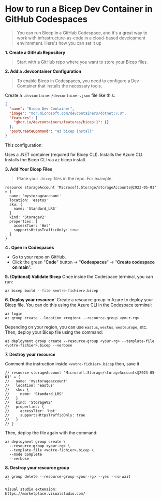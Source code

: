 # How to run a Bicep Dev Container in GitHub Codespaces
> You can run Bicep in a GitHub Codespace, and it's a great way to work with infrastructure-as-code in a cloud-based development environment. Here's how you can set it up

**1. Create a GitHub Repository**
>Start with a GitHub repo where you want to store your Bicep files.

**2. Add a .devcontainer Configuration**
>To enable Bicep in Codespaces, you need to configure a Dev Container that installs the necessary tools.

Create a `.devcontainer/devcontainer.json` file like this:

```json
{
  "name": "Bicep Dev Container",
  "image": "mcr.microsoft.com/devcontainers/dotnet:7.0",
  "features": {
    "ghcr.io/devcontainers/features/bicep:1": {}
  },
  "postCreateCommand": "az bicep install"
}
```

This configuration:

Uses a .NET container (required for Bicep CLI).
Installs the Azure CLI.
Installs the Bicep CLI via az bicep install.

**3. Add Your Bicep Files**
> Place your `.bicep` files in the repo. For example:
```
resource storageAccount 'Microsoft.Storage/storageAccounts@2023-05-01' = {
  name: 'mystorageaccount'
  location: 'eastus'
  sku: {
    name: 'Standard_LRS'
  }
  kind: 'StorageV2'
  properties: {
    accessTier: 'Hot'
    supportsHttpsTrafficOnly: true
  }
}
```

**4 . Open in Codespaces**
- Go to your repo on GitHub.
- Click the green "**Code**" button → "**Codespaces**" → "**Create codespace on main**".

**5. (Optional) Validate Bicep**
Once inside the Codespace terminal, you can run:

```
az bicep build --file <votre-fichier>.bicep

```

**6. Deploy your resource**`
Create a resource group in Azure to deploy your Bicep file. You can do this using the Azure CLI in the Codespace terminal:

```
az login
az group create --location <region> --resource-group <your-rg>
```
Depending on your region, you can use `eastus`, `westus`, `westeurope`, etc.
Then, deploy your Bicep file using the command:

```
az deployment group create --resource-group <your-rg> --template-file <votre-fichier>.bicep --verbose
```

**7. Destroy your resource**

Comment the instruction inside `<votre-fichier>.bicep` then, save it

```
// resource storageAccount 'Microsoft.Storage/storageAccounts@2023-05-01' = {
//   name: 'mystorageaccount'
//   location: 'eastus'
//   sku: {
//     name: 'Standard_LRS'
//   }
//   kind: 'StorageV2'
//   properties: {
//     accessTier: 'Hot'
//     supportsHttpsTrafficOnly: true
//   }
// }

```

Then, deploy the file again with the command:

```
az deployment group create \
  --resource-group <your-rg> \
  --template-file <votre-fichier>.bicep \
  --mode Complete
  --verbose
```

**8. Destroy your resource group**
```
az group delete --resource-group <your-rg> --yes --no-wait
``

Visual studio extension: 
https://marketplace.visualstudio.com/